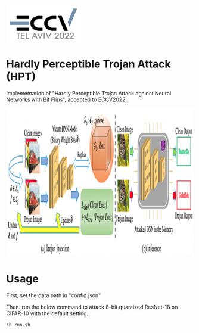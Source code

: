 <img src="https://github.com/jiawangbai/HPT/blob/main/misc/eccv.png" width="200" height="100"/><br/>
# Hardly Perceptible Trojan Attack (HPT)

Implementation of "Hardly Perceptible Trojan Attack against Neural Networks with Bit Flips", accepted to ECCV2022.

<img src="https://github.com/jiawangbai/HPT/blob/main/misc/pipeline.png" width="800" height="400"/><br/>

# Usage
First, set the data path in "config.json"

Then. run the below command to attack 8-bit quantized ResNet-18 on CIFAR-10 with the default setting.

```shell
sh run.sh
```
